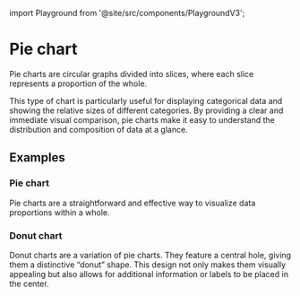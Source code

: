 import Playground from '@site/src/components/PlaygroundV3';

# Pie chart
<!-- introduction start -->
Pie charts are circular graphs divided into slices, where each slice represents a proportion of the whole.
<!-- introduction end -->
This type of chart is particularly useful for displaying categorical data and showing the relative sizes of different categories. By providing a clear and immediate visual comparison, pie charts make it easy to understand the distribution and composition of data at a glance.
## Examples

### Pie chart
Pie charts are a straightforward and effective way to visualize data proportions within a whole.
<Playground
height="40rem"
name="echarts-pie"
noMargin
examplesByName>
</Playground>

### Donut chart
Donut charts are a variation of pie charts. They feature a central hole, giving them a distinctive “donut” shape. This design not only makes them visually appealing but also allows for additional information or labels to be placed in the center.
<Playground
height="40rem"
name="echarts-circle"
noMargin
examplesByName>
</Playground>
